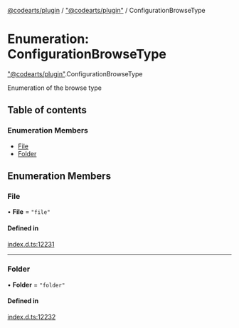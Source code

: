 [@codearts/plugin](../README.md) / ["@codearts/plugin"](../modules/_codearts_plugin_.md) / ConfigurationBrowseType

# Enumeration: ConfigurationBrowseType

["@codearts/plugin"](../modules/_codearts_plugin_.md).ConfigurationBrowseType

Enumeration of the browse type

## Table of contents

### Enumeration Members

- [File](codearts_plugin_.ConfigurationBrowseType.md#file)
- [Folder](codearts_plugin_.ConfigurationBrowseType.md#folder)

## Enumeration Members

### File

• **File** = ``"file"``

#### Defined in

[index.d.ts:12231](https://github.com/xyz-fish/cloudide-plugin-api/blob/9927cd6/index.d.ts#L12231)

___

### Folder

• **Folder** = ``"folder"``

#### Defined in

[index.d.ts:12232](https://github.com/xyz-fish/cloudide-plugin-api/blob/9927cd6/index.d.ts#L12232)
